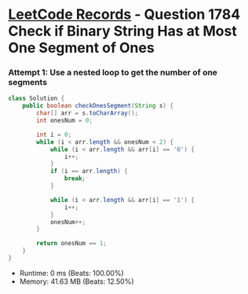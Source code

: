 # [LeetCode Records](../../README.md) - Question 1784 Check if Binary String Has at Most One Segment of Ones

### Attempt 1: Use a nested loop to get the number of one segments
```java
class Solution {
    public boolean checkOnesSegment(String s) {
        char[] arr = s.toCharArray();
        int onesNum = 0;

        int i = 0;
        while (i < arr.length && onesNum < 2) {
            while (i < arr.length && arr[i] == '0') {
                i++;
            }
            if (i == arr.length) {
                break;
            }

            while (i < arr.length && arr[i] == '1') {
                i++;
            }
            onesNum++;
        }

        return onesNum == 1;
    }
}
```
- Runtime: 0 ms (Beats: 100.00%)
- Memory: 41.63 MB (Beats: 12.50%)

<br>
